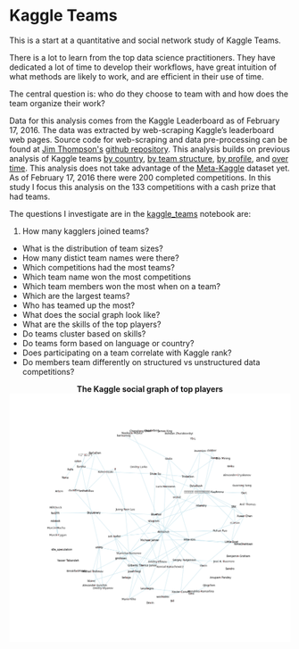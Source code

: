 Kaggle Teams
============

This is a start at a quantitative and social network study of Kaggle
Teams.

There is a lot to learn from the top data science practitioners.  They
have dedicated a lot of time to develop their workflows, have great
intuition of what methods are likely to work, and are efficient in
their use of time.

The central question is: who do they choose to team with and how does
the team organize their work?

Data for this analysis comes from the Kaggle Leaderboard as of
February 17, 2016. The data was extracted by web-scraping Kaggle’s
leaderboard web pages. Source code for web-scraping and data
pre-processing can be found at
[Jim Thompson's](https://github.com/jimthompson5802)
[github repository](https://github.com/jimthompson5802/kaggle-RScript). This
analysis builds on previous analysis of Kaggle teams
[by country](https://www.kaggle.com/jimthompson/introducing-kaggle-scripts/kaggle-competition-medal-count-analysis),
[by team structure](https://www.kaggle.com/jimthompson/introducing-kaggle-scripts/visualizing-kaggle-team-structures),
[by profile](http://notesofdabbler.github.io/201412_exploreKaggle/exploreKaggleUsers.html),
and
[over time](https://www.kaggle.com/jeffhebert/d/kaggle/meta-kaggle/kaggle-competitions-over-time).
This analysis does not take advantage of the
[Meta-Kaggle](https://www.kaggle.com/kaggle/meta-kaggle) dataset yet.
As of February 17, 2016 there were 200 completed competitions. In this
study I focus this analysis on the 133 competitions with a cash prize
that had teams.

The questions I investigate are in the [kaggle_teams](https://github.com/paulperry/kaggle/tree/master/kaggle-teams/kaggle_teams.ipynb) notebook are:

1. How many kagglers joined teams?
- What is the distribution of team sizes?
- How many distict team names were there?
- Which competitions had the most teams?
- Which team name won the most competitions
- Which team members won the most when on a team?
- Which are the largest teams?
- Who has teamed up the most?
- What does the social graph look like?
- What are the skills of the top players?
- Do teams cluster based on skills?
- Do teams form based on language or country?
- Does participating on a team correlate with Kaggle rank?
- Do members team differently on structured vs unstructured data competitions?

<p align="center"><b>The Kaggle social graph of top players</b><br>
<img src='kaggle_teams.png'>
</p>
